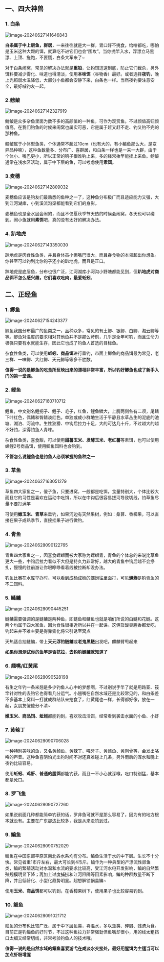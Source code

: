 ## 一、四大神兽

### 1. 白条

![image-20240627141646843](https://image.xiaoxiaofeng.site/blog/2024/06/27/xxf-20240627141646.png?xxfjava)

**白条属于中上层鱼，群居**，一来往往就是大一群，胃口好不挑食，给啥都吃，哪怕是玉米这种大颗的饵，就算吃不进它们也会“围攻”。当你抛竿入水，浮漂立马黑漂、上顶、拖跑，不要慌，白条大军来了~

对于白条闹窝，常见的解决办法就是**重铅**，让钓饵迅速到底，防止它们截杀，另外饵料要减少雾化、味道也得清淡，使用**本味饵**（谷物香）最好。或者选择**夜钓**，晚上光照弱水温降低，大部分小鱼都会安静下来，白条也一样。当然夜钓要注意安全，最好喊钓友一起。

### 2.鳑鲏

![image-20240627142327919](https://image.xiaoxiaofeng.site/blog/2024/06/27/xxf-20240627142328.png?xxfjava)

鳑鲏是众多杂鱼里面为数不多的高颜值的一种鱼，可作为观赏鱼。不过颜值高归颜值高，在我们钓鱼的时候来闹窝也属实可恶，它是属于赶又赶不走、钓又钓不完的那种鱼。

鳑鲏属于小体型鱼类，个体通常不超过10cm（也有大的，有小鳊鱼那么大，是变异品种嘛），这种鱼数量多、分布广、喜群居，和白条一样也是一来一大群，由于个体小、嘴巴更小，所以正常的钩子很难钓上来，多的经常抬竿能挂上来鱼。鳑鲏通常在浅水区活动，属于中下层的鱼，可以考虑使用**素饵**。

### 3.麦穗

![image-20240627142809032](https://image.xiaoxiaofeng.site/blog/2024/06/27/xxf-20240627142809.png?xxfjava)

麦穗鱼应该是钓友们最熟悉的鱼种之一了，这种鱼分布极广而且适应能力又强，大到江河湖库，小到溪流沟渠都能看到它们的身影。

麦穗鱼也是全水层会闹的，而且不仅夏秋季节天热的时候会闹窝，冬天也可以碰到。闹小鱼就用**素饵**吧，真的没有太好的解决办法。

### 4. 趴地虎

![image-20240627143350030](https://image.xiaoxiaofeng.site/blog/2024/06/27/xxf-20240627143350.png?xxfjava)

趴地虎是肉食性鱼类，并且身体虽小但嘴巴很大，而且吞食物的本领超出你想象。你甚至可以钓到比你钩子还小的趴地虎，而且是正口。

趴地虎是底层鱼，分布也很广泛，江河湖库小河沟小野塘都能见到，但**趴地虎对商品饵不怎么感兴趣，它们喜欢吃肉，最爱蚯蚓**。

## 二、正经鱼

### 1. 鲫鱼

![image-20240627154243377](https://image.xiaoxiaofeng.site/blog/2024/06/27/xxf-20240627154243.png?xxfjava)

鲫鱼我国分布最广的鱼类之一，品种众多，常见的有土鲫、银鲫、白鲫、湘云鲫等等。鲫鱼对温度的要求相对其他鱼并不是那么苛刻，几乎是全年可钓，而且生命力极强只要有水就能生存，因此它也成了钓鱼人首选的目标鱼。

杂食性鱼类，可以使用**蚯蚓、商品饵**进行垂钓，市面上鲫鱼的商品饵最为常见，老三样、一味鲫、大红鲫、天元鲫等等多不胜数。

**值得一说的是鲫鱼的吃食所反映出来的漂相非常丰富，所以钓好鲫鱼也成了新手入门的第一堂课。**

### 2. 鲤鱼

![image-20240627160710712](https://image.xiaoxiaofeng.site/blog/2024/06/27/xxf-20240627160710.png?xxfjava)

鲤鱼，中文别名鲤拐子、鲤子、毛子，红鱼，鲤鱼鳞大，上腭两侧各有二须，尾鳍下叶红色，偶鳍和臀鳍淡红色。单独或成小群地生活于平静且水草丛生的泥底的池塘、湖泊、河流中。生性狡猾、中钩后拉力十足，大的可达几十斤，不过越大的越不好钓，深得钓鱼人青睐。

杂食性鱼类，喜食甜，可以使用**甜薯玉米、发酵玉米、老红薯**等素饵，也可以使用螺鲤2号商品饵，使用鲫鱼饵料也会钓到。

**不管怎么说鲤鱼也是钓鱼人必须掌握的鱼种之一**

### 3. 草鱼

![image-20240627163051279](https://image.xiaoxiaofeng.site/blog/2024/06/27/xxf-20240627163051.png?xxfjava)

草鱼四大家鱼之一，傻子鱼，只要进窝，一般都是吃饵，食量特别大，个体比较大而且它的习性是喜欢在运动中吃饵，所以在中钩后很容易拔河导致切线，钓草鱼尽量不要打满竿

可使用**嫩玉米、青草**来垂钓，如果河边有天然果树，例如：桑葚、香樟果，可以直接在果子成熟季节，直接挂果子进行做钓。

### 4. 青鱼

![image-20240628090122765](https://image.xiaoxiaofeng.site/blog/2024/06/28/xxf-20240628090122.png?xxfjava)

青鱼四大家鱼之一，因喜食螺蛳而被大家称为螺蛳青，青鱼的个体总的来说比草鱼更大一些，中钩后拉力看似不大但是持久力非常好，越大的青鱼中钩后越不会挣扎，慢慢的往前游让你眼睁睁看着线被拉断却没办法。

钓鱼比赛在水库举办时，可以看到成桶成桶的螺蛳往里面打，可见**螺蛳**是钓青鱼的不二饵料。

### 5. 鲢鳙

![image-20240628090445251](https://image.xiaoxiaofeng.site/blog/2024/06/28/xxf-20240628090445.png?xxfjava)

鲢鳙需要强调的是鲢鳙是两种鱼，即鲢鱼和鳙鱼也就是咱们所说的白鲢和花鲢。这两个均属于四大家鱼，因为食性很相近所以并在一起讲。这俩货酸臭腥香都爱吃，钓起来并不难主要是得靠雾化将它引诱至窝点

天热适合抽鲢鳙，带上**天元浮钓鲢鳙**或**老鬼黑鲢**出发吧，麒麟臂甩起来

**如果你想测试你的鱼竿是否抗拉，去钓钓鲢鳙就知道了**

### 6. 翘嘴/红黄尾

![image-20240628090528198](https://image.xiaoxiaofeng.site/blog/2024/06/28/xxf-20240628090528.png?xxfjava)

有生之年钓一条米翘是多少钓鱼人心中的梦想啊，不过别说手竿了就是用路亚、筏竿针对性的去钓它也得看几分运气。小翘嘴在自然水域还是比较常见的，和白条差不多基本上窝料一打就成群结队来抢食了，红黄尾也一样，长得都好像，放在一起，女朋友傻傻分不清~

**嫩玉米、商品饵、蚯蚓**都能钓到，喜欢攻击活饵，经常看到袭击水面的小鱼、小虾

### 7. 黄辣丁

![image-20240628090706028](https://image.xiaoxiaofeng.site/blog/2024/06/28/xxf-20240628090706.png?xxfjava)

一种特别美味的鱼，又名黄颡鱼、黄辣丁、嘎牙子、黄鳍鱼、黄刺骨等，会发出咯咯的声音。这种鱼喜阴怕光出钓时间不对还真难碰上几条，另外雨后的浑水和晚上夜钓比较容易。

使用**蚯蚓、鸡肝、普通的腥饵**都能钓获，而且一不小心就深喉，吃口特别猛，基本都是死口。

### 8. 罗飞鱼

![image-20240628090727260](https://image.xiaoxiaofeng.site/blog/2024/06/28/xxf-20240628090727.png?xxfjava)

如果说前面几种都能简单钓获的话，罗非鱼可就不是那么容易了，因为有的地方根本就没有。主要在广东那边比较多，我是从来没钓到过。

### 9. 鳊鱼

![image-20240628090752029](https://image.xiaoxiaofeng.site/blog/2024/06/28/xxf-20240628090752.png?xxfjava)

鳊鱼在中国东部平原区南北各水系均有分布。鳊鱼生活于水的中下层。生长不十分快。常见者重1市斤左右，最大可长到4市斤。鳊作为一种典型的产漂流性卵鱼类，鳊的繁殖活动对水温和水流的要求比较高，受江河水电开发影响，鳊的自然繁殖规模明显下降；再加上过度捕捞和江河阻隔等因素影响，鳊的种群数量不断下降，并且低龄化、小型化趋势明显。超想解锁锅盖鳊~

使用**玉米、商品饵**都可以钓到，在香樟果树下，使用果子也比较容易钓到。

### 10. 鲻鱼

![image-20240628091021712](https://image.xiaoxiaofeng.site/blog/2024/06/28/xxf-20240628091021.png?xxfjava)

鲻鱼的分布也比较广泛，属于中下层鱼类，喜温水，多以藻类、碎屑、残渣为食。目前正是钓鲻鱼的好时节，不过这种鱼拉力非常强劲但鱼嘴却很小，用的线太粗挡口太细又经常切线，非常考验钓鱼人的技术哦。

**值得一说的是自然水域的鲻鱼喜爱游弋在咸淡水交接处，最好用腥饵为主适当可以加点虾粉增腥**
